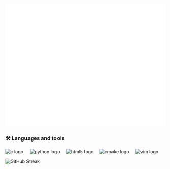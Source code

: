 <!--
## Hi there 👋


**Malone-AI/Malone-AI** is a ✨ _special_ ✨ repository because its `README.md` (this file) appears on your GitHub profile.

Here are some ideas to get you started:

- 🔭 I’m currently majoring in AI
- 🌱 I’m currently learning AI
- 👯 I’m looking to collaborate on ...
- 🤔 I’m looking for help with Linux
- 💬 Ask me about Python or Artifical Intelligence
- 📫 How to reach me: favorite.vampire@qq.com
 - 😄 Pronouns: ...
- ⚡ Fun fact: ... -->

<!--![Anurag's GitHub stats](https://github-readme-stats.vercel.app/api?username=Malone-AI)
![Top Langs](https://github-readme-stats.vercel.app/api/top-langs/?username=Malone-AI)-->
![Metrics](github-metrics.svg)


<h3 align="left">🛠 Languages and tools</h3>
<div align="left">
  <img src="https://cdn.jsdelivr.net/gh/devicons/devicon/icons/c/c-original.svg" height="40" alt="c logo"  />
  <img width="12" />
  <img src="https://cdn.jsdelivr.net/gh/devicons/devicon/icons/python/python-original.svg" height="40" alt="python logo"  />
  <img width="12" />
  <img src="https://cdn.jsdelivr.net/gh/devicons/devicon/icons/html5/html5-original.svg" height="40" alt="html5 logo"  />
  <img width="12" />
  <img src="https://cdn.jsdelivr.net/gh/devicons/devicon/icons/cmake/cmake-original.svg" height="40" alt="cmake logo"  />
  <img width="12" />
  <img src="https://cdn.jsdelivr.net/gh/devicons/devicon/icons/vim/vim-original.svg" height="40" alt="vim logo"  />
</div>


![GitHub Streak](https://streak-stats.demolab.com/?user=Malone-AI&theme=dark)
